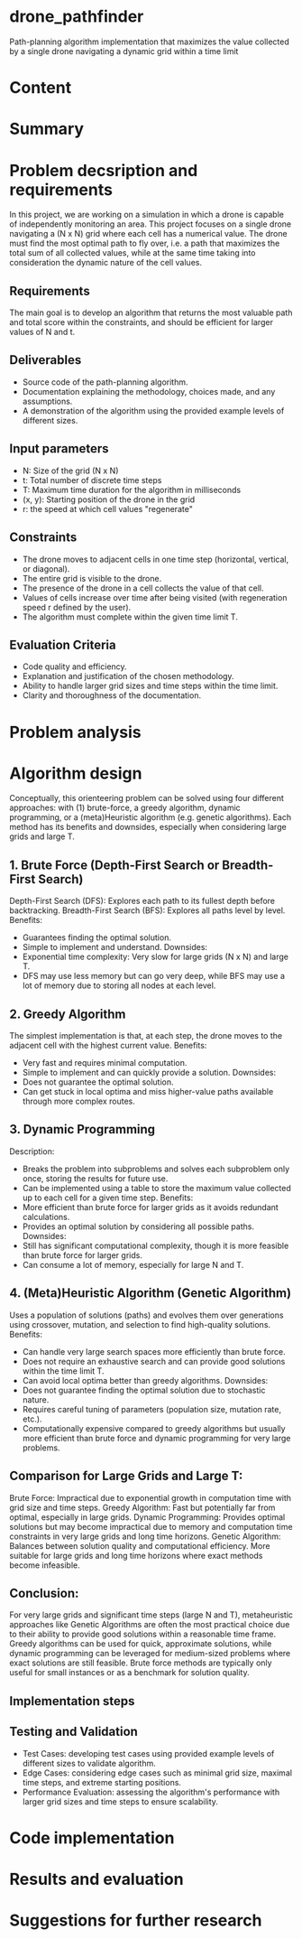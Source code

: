# drone_pathfinder
Path-planning algorithm implementation that maximizes the value collected by a single drone navigating a dynamic grid within a time limit

# Content


# Summary


# Problem decsription and requirements

In this project, we are working on a simulation in which a drone is capable of independently monitoring an area. This project focuses on a single drone navigating a (N x N) grid where each cell has a numerical value. The drone must find the most optimal path to fly over, i.e. a path that maximizes the total sum of all collected values, while at the same time taking into consideration the dynamic nature of the cell values.

## Requirements

The main goal is to develop an algorithm that returns the most valuable path and total score within the constraints, and should be efficient for larger values of N and t.

## Deliverables
- Source code of the path-planning algorithm.
- Documentation explaining the methodology, choices made, and any assumptions.
- A demonstration of the algorithm using the provided example levels of different sizes.

## Input parameters

- N: Size of the grid (N x N)
- t: Total number of discrete time steps
- T: Maximum time duration for the algorithm in milliseconds
- (x, y): Starting position of the drone in the grid
- r: the speed at which cell values "regenerate"

## Constraints

- The drone moves to adjacent cells in one time step (horizontal, vertical, or diagonal).
- The entire grid is visible to the drone.
- The presence of the drone in a cell collects the value of that cell.
- Values of cells increase over time after being visited (with regeneration speed r defined by the user).
- The algorithm must complete within the given time limit T.

## Evaluation Criteria

- Code quality and efficiency.
- Explanation and justification of the chosen methodology.
- Ability to handle larger grid sizes and time steps within the time limit.
- Clarity and thoroughness of the documentation.


# Problem analysis

# Algorithm design

Conceptually, this orienteering problem can be solved using four different approaches: with (1) brute-force, a greedy algorithm, dynamic programming, or a (meta)Heuristic algorithm (e.g. genetic algorithms). Each method has its benefits and downsides, especially when considering large grids and large T.

## 1. Brute Force (Depth-First Search or Breadth-First Search)
Depth-First Search (DFS): Explores each path to its fullest depth before backtracking. Breadth-First Search (BFS): Explores all paths level by level.
Benefits:
- Guarantees finding the optimal solution.
- Simple to implement and understand.
Downsides:
- Exponential time complexity: Very slow for large grids (N x N) and large T.
- DFS may use less memory but can go very deep, while BFS may use a lot of memory due to storing all nodes at each level.
## 2. Greedy Algorithm
The simplest implementation is that, at each step, the drone moves to the adjacent cell with the highest current value.
Benefits:
- Very fast and requires minimal computation.
- Simple to implement and can quickly provide a solution.
Downsides:
- Does not guarantee the optimal solution.
- Can get stuck in local optima and miss higher-value paths available through more complex routes.
## 3. Dynamic Programming
Description:
- Breaks the problem into subproblems and solves each subproblem only once, storing the results for future use.
- Can be implemented using a table to store the maximum value collected up to each cell for a given time step.
Benefits:
- More efficient than brute force for larger grids as it avoids redundant calculations.
- Provides an optimal solution by considering all possible paths.
Downsides:
- Still has significant computational complexity, though it is more feasible than brute force for larger grids.
- Can consume a lot of memory, especially for large N and T.
## 4. (Meta)Heuristic Algorithm (Genetic Algorithm)
Uses a population of solutions (paths) and evolves them over generations using crossover, mutation, and selection to find high-quality solutions.
Benefits:
- Can handle very large search spaces more efficiently than brute force.
- Does not require an exhaustive search and can provide good solutions within the time limit T.
- Can avoid local optima better than greedy algorithms.
Downsides:
- Does not guarantee finding the optimal solution due to stochastic nature.
- Requires careful tuning of parameters (population size, mutation rate, etc.).
- Computationally expensive compared to greedy algorithms but usually more efficient than brute force and dynamic programming for very large problems.

## Comparison for Large Grids and Large T:
Brute Force: Impractical due to exponential growth in computation time with grid size and time steps.
Greedy Algorithm: Fast but potentially far from optimal, especially in large grids.
Dynamic Programming: Provides optimal solutions but may become impractical due to memory and computation time constraints in very large grids and long time horizons.
Genetic Algorithm: Balances between solution quality and computational efficiency. More suitable for large grids and long time horizons where exact methods become infeasible.

## Conclusion:
For very large grids and significant time steps (large N and T), metaheuristic approaches like Genetic Algorithms are often the most practical choice due to their ability to provide good solutions within a reasonable time frame. Greedy algorithms can be used for quick, approximate solutions, while dynamic programming can be leveraged for medium-sized problems where exact solutions are still feasible. Brute force methods are typically only useful for small instances or as a benchmark for solution quality.

## Implementation steps

## Testing and Validation
- Test Cases: developing test cases using provided example levels of different sizes to validate algorithm.
- Edge Cases: considering edge cases such as minimal grid size, maximal time steps, and extreme starting positions.
- Performance Evaluation: assessing the algorithm's performance with larger grid sizes and time steps to ensure scalability.

# Code implementation



# Results and evaluation


# Suggestions for further research
